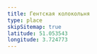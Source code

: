 ```yaml
---
title: Гентская колокольня
type: place
skipSitemap: true
latitude: 51.053543
longitude: 3.724773
---
```


